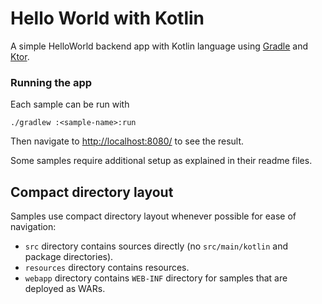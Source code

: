 # Hello World with Kotlin

A simple HelloWorld backend app with Kotlin language using [Gradle](https://gradle.org) and [Ktor](http://ktor.io).

 
### Running the app 

Each sample can be run with 

```
./gradlew :<sample-name>:run
```

Then navigate to [http://localhost:8080/](http://localhost:8080/) to see the result.  
 
Some samples require additional setup as explained in their readme files.
   
## Compact directory layout

Samples use compact directory layout whenever possible for ease of navigation:

* `src` directory contains sources directly (no `src/main/kotlin` and package directories).
* `resources` directory contains resources.
* `webapp` directory contains `WEB-INF` directory for samples that are deployed as WARs.
